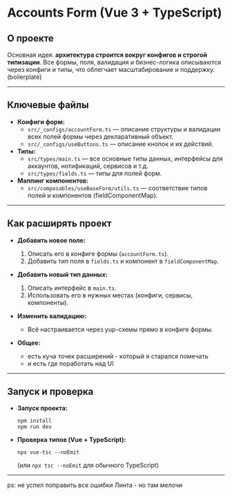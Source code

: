 # Accounts Form (Vue 3 + TypeScript)

## О проекте

Основная идея: **архитектура строится вокруг конфигов и строгой типизации**. Все формы, поля, валидация и бизнес-логика описываются через конфиги и типы, что облегчает масштабирование и поддержку. (boilerplate)

---

## Ключевые файлы

- **Конфиги форм:**
  - `src/_configs/accountForm.ts` — описание структуры и валидации всех полей формы через декларативный объект.
  - `src/_configs/useButtons.ts` — описание кнопок и их действий.
- **Типы:**
  - `src/types/main.ts` — все основные типы данных, интерфейсы для аккаунтов, нотификаций, сервисов и т.д.
  - `src/types/fields.ts` — типы для полей форм.
- **Маппинг компонентов:**
  - `src/composables/useBaseForm/utils.ts` — соответствие типов полей и компонентов (fieldComponentMap).

---

## Как расширять проект

- **Добавить новое поле:**
  1. Описать его в конфиге формы (`accountForm.ts`).
  2. Добавить тип поля в `fields.ts` и компонент в `fieldComponentMap`.
- **Добавить новый тип данных:**
  1. Описать интерфейс в `main.ts`.
  2. Использовать его в нужных местах (конфиги, сервисы, компоненты).
- **Изменить валидацию:**
  - Всё настраивается через yup-схемы прямо в конфиге формы.

- **Общее:**
  - есть куча точек расширений - который я старался помечать
  - и есть где поработать над UI



---

## Запуск и проверка

- **Запуск проекта:**
  ```
  npm install
  npm run dev
  ```
- **Проверка типов (Vue + TypeScript):**
  ```
  npx vue-tsc --noEmit
  ```
  (или `npx tsc --noEmit` для обычного TypeScript)

---

ps: не успел поправить все ошибки Линта - но там мелочи 
